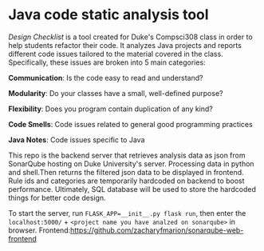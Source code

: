 # Java code static analysis tool

*Design Checklist* is a tool created for Duke's Compsci308 class in order to help students refactor their code. It analyzes Java projects and reports different code issues tailored to the material covered in the class. Specifically, these issues are broken into 5 main categories:

**Communication**: Is the code easy to read and understand?

**Modularity**: Do your classes have a small, well-defined purpose?

**Flexibility**: Does you program contain duplication of any kind?

**Code Smells**: Code issues related to general good programming practices

**Java Notes**: Code issues specific to Java

This repo is the backend server that retrieves analysis data as json from SonarQube hosting on Duke University's server. Processing data in python and shell.Then returns the filtered json data to be displayed in frontend. Rule ids and categories are temporarily hardcoded on backend to boost performance. Ultimately, SQL database will be used to store the hardcoded things for better code design.

To start the server, run ```FLASK_APP=__init__.py flask run```, then enter the ```localhost:5000/``` + ```<project name you have analzed on sonarqube>``` in browser. Frontend:https://github.com/zacharyfmarion/sonarqube-web-frontend
